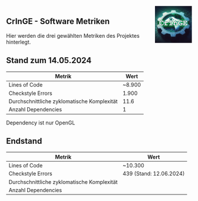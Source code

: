 <img src="./resources/img/logo.png" height="100" align="right">

## CrInGE - Software Metriken

Hier werden die drei gewählten Metriken des Projektes hinterlegt.

## Stand zum 14.05.2024

| Metrik | Wert |
| --- | --- |
| Lines of Code | ~8.900 |
| Checkstyle Errors | 1.900 |
| Durchschnittliche zyklomatische Komplexität | 11.6 |
| Anzahl Dependencies | 1 |

Dependency ist nur OpenGL

## Endstand

| Metrik | Wert |
| --- | --- |
| Lines of Code | ~10.300 |
| Checkstyle Errors | 439 (Stand: 12.06.2024) |
| Durchschnittliche zyklomatische Komplexität |  |
| Anzahl Dependencies |  |

